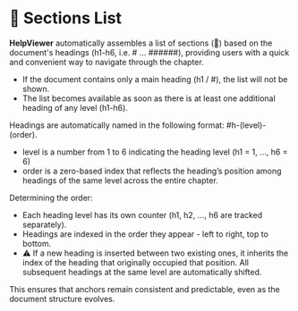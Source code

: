 # 🔖 Sections List

**HelpViewer** automatically assembles a list of sections (🔖) based on the document's headings (h1-h6, i.e. # ... ######), providing users with a quick and convenient way to navigate through the chapter.

- If the document contains only a main heading (h1 / #), the list will not be shown.
- The list becomes available as soon as there is at least one additional heading of any level (h1-h6).

Headings are automatically named in the following format: #h-(level)-(order).
  - level is a number from 1 to 6 indicating the heading level (h1 = 1, ..., h6 = 6)
  - order is a zero-based index that reflects the heading’s position among headings of the same level across the entire chapter.

Determining the order:
- Each heading level has its own counter (h1, h2, ..., h6 are tracked separately).
- Headings are indexed in the order they appear - left to right, top to bottom.
- ⚠ If a new heading is inserted between two existing ones, it inherits the index of the heading that originally occupied that position. All subsequent headings at the same level are automatically shifted.

This ensures that anchors remain consistent and predictable, even as the document structure evolves.
